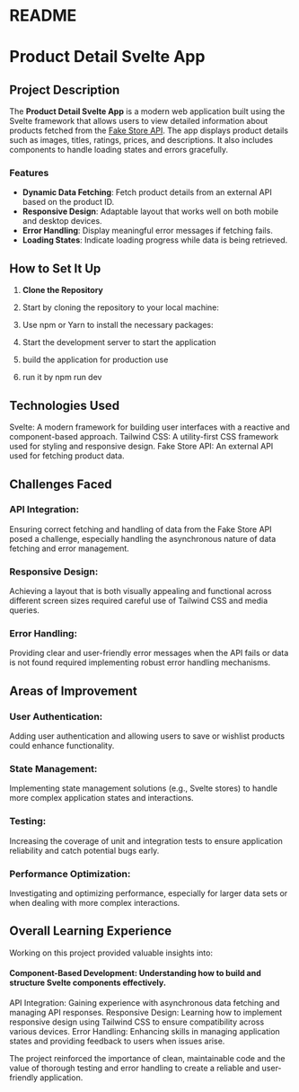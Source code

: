 # README

# Product Detail Svelte App

## Project Description

The **Product Detail Svelte App** is a modern web application built using the Svelte framework that allows users to view detailed information about products fetched from the [Fake Store API](https://fakestoreapi.com/products). The app displays product details such as images, titles, ratings, prices, and descriptions. It also includes components to handle loading states and errors gracefully.

### Features

- **Dynamic Data Fetching**: Fetch product details from an external API based on the product ID.
- **Responsive Design**: Adaptable layout that works well on both mobile and desktop devices.
- **Error Handling**: Display meaningful error messages if fetching fails.
- **Loading States**: Indicate loading progress while data is being retrieved.

## How to Set It Up

1. **Clone the Repository**

  1. Start by cloning the repository to your local machine:
  2. Use npm or Yarn to install the necessary packages:
  3. Start the development server to start the application
  4. build the application for production use
  5. run it by npm run dev

## Technologies Used
Svelte: A modern framework for building user interfaces with a reactive and component-based approach.
Tailwind CSS: A utility-first CSS framework used for styling and responsive design.
Fake Store API: An external API used for fetching product data.

## Challenges Faced
###  API Integration:
Ensuring correct fetching and handling of data from the Fake Store API posed a challenge, especially handling the asynchronous nature of data fetching and error management.

### Responsive Design: 
Achieving a layout that is both visually appealing and functional across different screen sizes required careful use of Tailwind CSS and media queries.

### Error Handling: 
Providing clear and user-friendly error messages when the API fails or data is not found required implementing robust error handling mechanisms.

## Areas of Improvement
### User Authentication: 
Adding user authentication and allowing users to save or wishlist products could enhance functionality.

### State Management: 
Implementing state management solutions (e.g., Svelte stores) to handle more complex application states and interactions.

### Testing: 
Increasing the coverage of unit and integration tests to ensure application reliability and catch potential bugs early.

### Performance Optimization: 
Investigating and optimizing performance, especially for larger data sets or when dealing with more complex interactions.

## Overall Learning Experience
Working on this project provided valuable insights into:
#### Component-Based Development: Understanding how to build and structure Svelte components effectively.
API Integration: Gaining experience with asynchronous data fetching and managing API responses.
Responsive Design: Learning how to implement responsive design using Tailwind CSS to ensure compatibility across various devices.
Error Handling: Enhancing skills in managing application states and providing feedback to users when issues arise.

The project reinforced the importance of clean, maintainable code and the value of thorough testing and error handling to create a reliable and user-friendly application.
